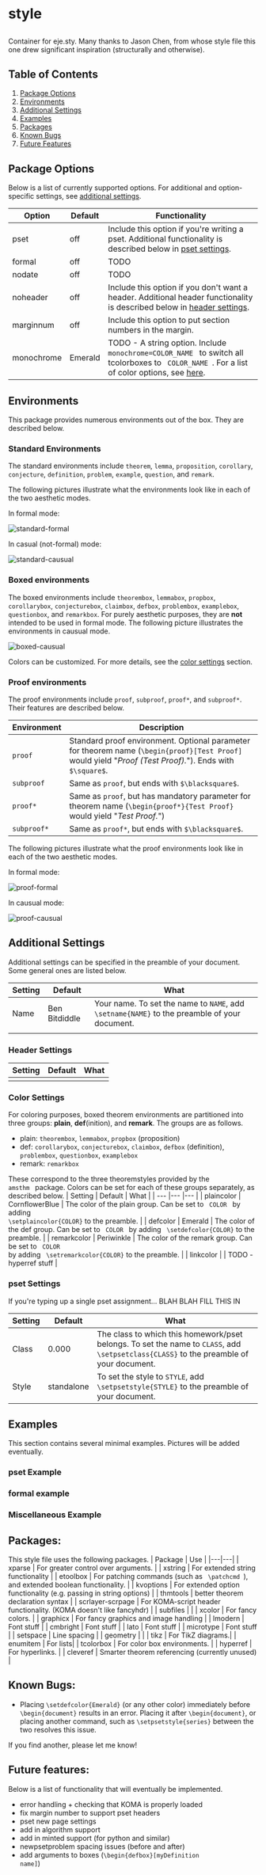 # style
## 

<p> Container for eje.sty. Many thanks to Jason Chen, from whose style file this one drew significant inspiration (structurally and otherwise). </p>


## Table of Contents
1. [Package Options](#package_options)
2. [Environments](#environments)
3. [Additional Settings](#additional_settings)
4. [Examples](#examples)
5. [Packages](#packages)
6. [Known Bugs](#known_bugs)
7. [Future Features](#future_features)


## <a name="package_options"></a> Package Options

Below is a list of currently supported options. For additional and option-specific settings, see [additional settings](#additional_settings).

| Option | Default | Functionality |
| --- | --- | --- |
| pset | off | Include this option if you're writing a pset. Additional functionality is described below in [pset settings](#pset_settings).  |
| formal | off | TODO |
| nodate | off | TODO | 
| noheader | off | Include this option if you don't want a header. Additional header functionality is described below in [header settings](#header_settings). |
| marginnum | off | Include this option to put section numbers in the margin. |
| monochrome | Emerald | TODO - A string option. Include  <code> monochrome=COLOR_NAME </code> to switch all tcolorboxes to <code> COLOR_NAME </code>. For a list of color options, see [here](https://en.wikibooks.org/wiki/LaTeX/Colors). |

## <a name="environments"></a> Environments

This package provides numerous environments out of the box. They are described below.

### Standard Environments
The standard environments include `theorem`, `lemma`, `proposition`, `corollary`, `conjecture`, `definition`, `problem`, `example`, `question`, and `remark`.

The following pictures illustrate what the environments look like in each of the two aesthetic modes.


In formal mode:

![standard-formal](images/standard-formal.png)

In casual (not-formal) mode:

![standard-causual](images/standard-causual.png)


### Boxed environments
The boxed environments include `theorembox`, `lemmabox`, `propbox`, `corollarybox`, `conjecturebox`, `claimbox`, `defbox`, `problembox`, `examplebox`, `questionbox`, and   `remarkbox`. For purely aesthetic purposes, they are **not** intended to be used in formal mode. The following picture illustrates the environments in causual mode.

![boxed-causual](images/boxed-causual.png)

Colors can be customized. For more details, see the [color settings](#color_settings) section.
### Proof environments
The proof environments include `proof`, `subproof`, `proof*`, and `subproof*`. Their features are described below.

| Environment | Description |
| --- | --- |
| `proof` | Standard proof environment. Optional parameter for theorem name (`\begin{proof}[Test Proof]` would yield "*Proof (Test Proof).*"). Ends with `$\square$`.|
| `subproof` | Same as `proof`, but ends with `$\blacksquare$`.|
|`proof*` | Same as `proof`, but has mandatory parameter for theorem name (`\begin{proof*}{Test Proof}` would yield "*Test Proof.*") |
| `subproof*` |Same as `proof*`, but ends with `$\blacksquare$`. |

The following pictures illustrate what the proof environments look like in each of the two aesthetic modes.

In formal mode:

![proof-formal](images/proof-formal.png)

In causual mode:

![proof-causual](images/proof-causual.png)





## <a name="additional_settings"></a> Additional Settings
Additional settings can be specified in the preamble of your document. Some general ones are listed below.

| Setting | Default | What|
| --- |---  |--- |
| Name | Ben Bitdiddle | Your name. To set the name to <code>NAME</code>, add <code>\setname{NAME}</code> to the preamble of your document. |
| | | |


### <a name="header_settings"></a> Header Settings 
| Setting | Default | What  |
| --- |---  |--- |
| | | |

###  <a name="color_settings"></a> Color Settings
For coloring purposes, boxed theorem environments are partitioned into three groups: **plain**, **def**(inition), and **remark**. The groups are as follows.

* plain: <code>theorembox</code>, <code>lemmabox</code>, <code>propbox</code> (proposition)
* def: <code>corollarybox</code>, <code>conjecturebox</code>, <code>claimbox</code>, <code>defbox</code> (definition), <code>problembox</code>, <code>questionbox</code>, <code>examplebox</code>
* remark: <code>remarkbox</code>

These correspond to the three theoremstyles provided by the <code> amsthm </code> package. Colors can be set for each of these groups separately, as described below.
| Setting | Default | What |
| --- |---  |--- |
| plaincolor | CornflowerBlue | The color of the plain group. Can be set to <code> COLOR </code> by adding <code> \setplaincolor{COLOR}</code> to the preamble. |
| defcolor | Emerald | The color of the def group. Can be set to <code> COLOR </code> by adding <code> \setdefcolor{COLOR}</code> to the preamble.  |
| remarkcolor | Periwinkle | The color of the remark group. Can be set to <code> COLOR </code> by adding <code> \setremarkcolor{COLOR}</code> to the preamble.  |
| linkcolor | | TODO - hyperref stuff |


###  <a name="pset_settings"></a> pset Settings
If you're typing up a single pset assignment... BLAH BLAH FILL THIS IN

| Setting | Default | What |
| --- |---  |--- |
| Class | 0.000 |  The class to which this homework/pset belongs. To set the name to <code>CLASS</code>, add <code>\setpsetclass{CLASS}</code> to the preamble of your document. |
| Style | standalone | To set the style to <code>STYLE</code>, add <code>\setpsetstyle{STYLE}</code> to the preamble of your document. |


## <a name="examples"></a> Examples
This section contains several minimal examples. Pictures will be added eventually.

### <a name="pset_example"></a> pset Example


### <a name="formal_example"></a> formal example

### <a name="misc_example"></a> Miscellaneous Example


## <a name="packages"></a> Packages:
This style file uses the following packages.
| Package  | Use  |
|---|---|
| xparse  | For greater control over arguments.  |
| xstring |  For extended string functionality |
| etoolbox | For patching commands (such as <code> \patchcmd </code>), and extended boolean functionality.  |
| kvoptions  | For extended option functionality (e.g. passing in string options)  |
| thmtools  | better theorem declaration syntax |
| scrlayer-scrpage  | For KOMA-script header functionality. (KOMA doesn't like fancyhdr) |
|  subfiles |   |
| xcolor | For fancy colors. |
| graphicx  | For fancy graphics and image handling  |
| lmodern  |  Font stuff |
| cmbright  | Font stuff |
| lato  |  Font stuff |
|  microtype |  Font stuff |
|  setspace | Line spacing |
|  geometry |   |
| tikz | For TikZ diagrams.|
| enumitem | For lists|
| tcolorbox | For color box environments. |
| hyperref | For hyperlinks. |
| cleveref | Smarter theorem referencing (currently unused) |

## <a name="known_bugs"></a>Known Bugs:
- Placing <code>\setdefcolor{Emerald}</code> (or any other color) immediately before <code>\begin{document}</code> results in an error. Placing it after <code>\begin{document}</code>, or placing another command, such as <code>\setpsetstyle{series}</code> between the two resolves this issue.

If you find another, please let me know!

## <a name="future_features"></a> Future features:
Below is a list of functionality that will eventually be implemented.
- error handling + checking that KOMA is properly loaded 
- fix margin number to support pset headers
- pset new page settings
- add in algorithm support
- add in minted support (for python and similar)
- newpsetproblem spacing issues (before and after)
- add arguments to boxes (<code>\begin{defbox}[myDefinition name]</code>)

